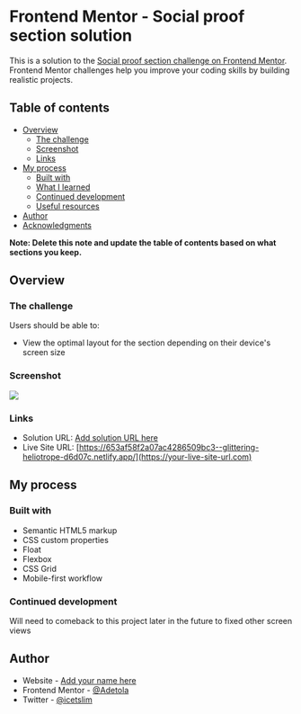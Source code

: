 # Frontend Mentor - Social proof section solution

This is a solution to the [Social proof section challenge on Frontend Mentor](https://www.frontendmentor.io/challenges/social-proof-section-6e0qTv_bA). Frontend Mentor challenges help you improve your coding skills by building realistic projects.

## Table of contents

- [Overview](#overview)
  - [The challenge](#the-challenge)
  - [Screenshot](#screenshot)
  - [Links](#links)
- [My process](#my-process)
  - [Built with](#built-with)
  - [What I learned](#what-i-learned)
  - [Continued development](#continued-development)
  - [Useful resources](#useful-resources)
- [Author](#author)
- [Acknowledgments](#acknowledgments)

**Note: Delete this note and update the table of contents based on what sections you keep.**

## Overview

### The challenge

Users should be able to:

- View the optimal layout for the section depending on their device's screen size

### Screenshot

![](./screenshot.jpg)

### Links

- Solution URL: [Add solution URL here](https://your-solution-url.com)
- Live Site URL: [https://653af58f2a07ac4286509bc3--glittering-heliotrope-d6d07c.netlify.app/](https://your-live-site-url.com)

## My process

### Built with

- Semantic HTML5 markup
- CSS custom properties
- Float
- Flexbox
- CSS Grid
- Mobile-first workflow

### Continued development

Will need to comeback to this project later in the future to fixed other screen views

## Author

- Website - [Add your name here](https://www.your-site.com)
- Frontend Mentor - [@Adetola](https://www.frontendmentor.io/profile/yourusername)
- Twitter - [@icetslim](https://www.twitter.com/yourusername)
